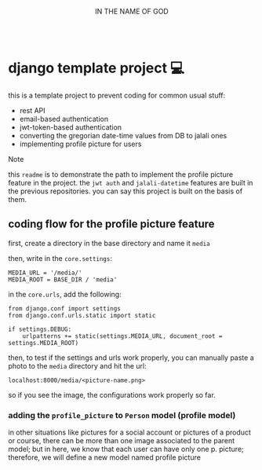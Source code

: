 <br></br>
<p align="center">
IN THE NAME OF GOD
</p>


<br></br>

# django template project 💻

this is a template project to prevent coding for common usual stuff:
* rest API
* email-based authentication
* jwt-token-based authentication
* converting the gregorian date-time values from DB to jalali ones
* implementing profile picture for users


> [!NOTE]
> this `readme` is to demonstrate the path to implement the profile picture feature in the project. the `jwt auth` and `jalali-datetime` features are built in the previous repositories. you can say this project is built on the basis of them.




## coding flow for the profile picture feature

first, create a directory in the base directory and name it `media`

then, write in the `core.settings`:
```
MEDIA_URL = '/media/'
MEDIA_ROOT = BASE_DIR / 'media'
```

in the `core.urls`, add the following:
```
from django.conf import settings
from django.conf.urls.static import static

if settings.DEBUG:
    urlpatterns += static(settings.MEDIA_URL, document_root = settings.MEDIA_ROOT)
```

then, to test if the settings and urls work properly, you can manually paste a photo to the `media` directory and hit the url:

`localhost:8000/media/<picture-name.png>`

so if you see the image, the configurations work properly so far.

### adding the `profile_picture` to `Person` model (profile model)

in other situations like pictures for a social account or pictures of a product or course, there can be more than one image associated to the parent model; but in here, we know that each user can have only one p. picture; therefore, we will define a new model named profile picture